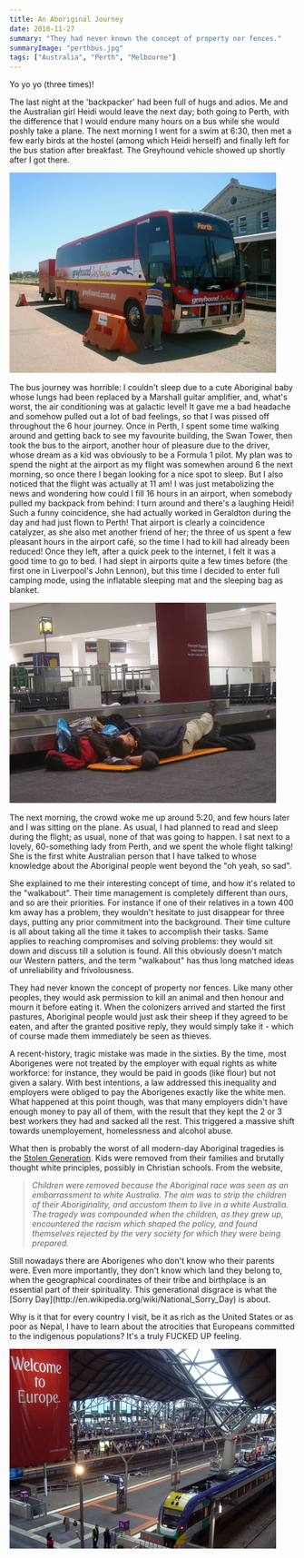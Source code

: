 ```yaml
---
title: An Aboriginal Journey
date: 2010-11-27
summary: "They had never known the concept of property nor fences."
summaryImage: "perthbus.jpg"
tags: ["Australia", "Perth", "Melbourne"]
---
```


Yo yo yo (three times)!

The last night at the 'backpacker' had been full of hugs and adios. Me and the Australian girl Heidi would leave the next day; both going to Perth, with the difference that I would endure many hours on a bus while she would poshly take a plane. The next morning I went for a swim at 6:30, then met a few early birds at the hostel (among which Heidi herself) and finally left for the bus station after breakfast. The Greyhound vehicle showed up shortly after I got there.

![](perthbus.jpg)

The bus journey was horrible: I couldn't sleep due to a cute Aboriginal baby whose lungs had been replaced by a Marshall guitar amplifier, and, what's worst, the air conditioning was at galactic level! It gave me a bad headache and somehow pulled out a lot of bad feelings, so that I was pissed off throughout the 6 hour journey. Once in Perth, I spent some time walking around and getting back to see my favourite building, the Swan Tower, then took the bus to the airport, another hour of pleasure due to the driver, whose dream as a kid was obviously to be a Formula 1 pilot.
My plan was to spend the night at the airport as my flight was somewhen around 6 the next morning, so once there I began looking for a nice spot to sleep. But I also noticed that the flight was actually at 11 am! I was just metabolizing the news and wondering how could I fill 16 hours in an airport, when somebody pulled my backpack from behind: I turn around and there's a laughing Heidi! Such a funny coincidence, she had actually worked in Geraldton during the day and had just flown to Perth! That airport is clearly a coincidence catalyzer, as she also met another friend of her; the three of us spent a few pleasant hours in the airport café, so the time I had to kill had already been reduced!
Once they left, after a quick peek to the internet, I felt it was a good time to go to bed. I had slept in airports quite a few times before (the first one in Liverpool's John Lennon), but this time I decided to enter full camping mode, using the inflatable sleeping mat and the sleeping bag as blanket.

![](airportsleep.jpg)

The next morning, the crowd woke me up around 5:20, and few hours later and I was sitting on the plane. As usual, I had planned to read and sleep during the flight; as usual, none of that was going to happen. I sat next to a lovely, 60-something lady from Perth, and we spent the whole flight talking! She is the first white Australian person that I have talked to whose knowledge about the Aboriginal people went beyond the "oh yeah, so sad".

She explained to me their interesting concept of time, and how it's related to the "walkabout". Their time management is completely different than ours, and so are their priorities. For instance if one of their relatives in a town 400 km away has a problem, they wouldn't hesitate to just disappear for three days, putting any prior commitment into the background. Their time culture is all about taking all the time it takes to accomplish their tasks. Same applies to reaching compromises and solving problems: they would sit down and discuss till a solution is found. All this obviously doesn't match our Western patters, and the term "walkabout" has thus long matched ideas of unreliability and frivolousness.

They had never known the concept of property nor fences. Like many other peoples, they would ask permission to kill an animal and then honour and mourn it before eating it. When the colonizers arrived and started the first pastures, Aboriginal people would just ask their sheep if they agreed to be eaten, and after the granted positive reply, they would simply take it - which of course made them immediately be seen as thieves.

A recent-history, tragic mistake was made in the sixties. By the time, most Aborigenes were not treated by the employer with equal rights as white workforce: for instance, they would be paid in goods (like flour) but not given a salary. With best intentions, a law addressed this inequality and employers were obliged to pay the Aborigenes exactly like the white men. What happened at this point though, was that many employers didn't have enough money to pay all of them, with the result that they kept the 2 or 3 best workers they had and sacked all the rest. This triggered a massive shift towards unemployement, homelessness and alcohol abuse.

What then is probably the worst of all modern-day Aboriginal tragedies is the [Stolen Generation](http://www.racismnoway.com.au/classroom/factsheets/52.html). Kids were removed from their families and brutally thought white principles, possibly in Christian schools. From the website,
<blockquote><em>Children were removed because the Aboriginal race was seen as an embarrassment to white Australia. The aim was to strip the children of their Aboriginality, and accustom them to live in a white Australia. The tragedy was compounded when the children, as they grew up, encountered the racism which shaped the policy, and found themselves rejected by the very society for which they were being prepared.</em></blockquote>
Still nowadays there are Aborigenes who don't know who their parents were. Even more importantly, they don't know which land they belong to, when the geographical coordinates of their tribe and birthplace is an essential part of their spirituality. This generational disgrace is what the [Sorry Day](http://en.wikipedia.org/wiki/National_Sorry_Day) is about.

Why is it that for every country I visit, be it as rich as the United States or as poor as Nepal, I have to learn about the atrocities that Europeans committed to the indigenous populations? It's a truly FUCKED UP feeling.

![](welcomeeurope_352.jpg)